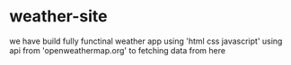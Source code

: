 # weather-site

we have build fully functinal weather app using 'html css javascript' using api from 'openweathermap.org' to fetching data from here
